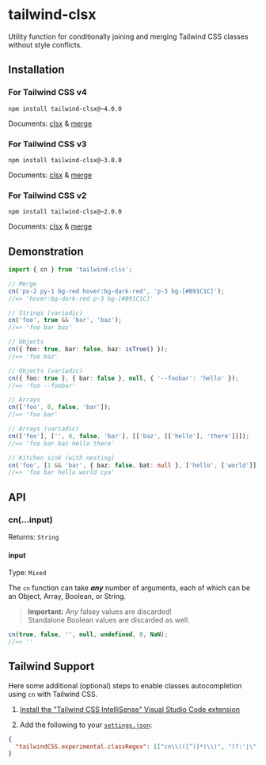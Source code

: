# tailwind-clsx

Utility function for conditionally joining and merging Tailwind CSS classes without style conflicts.

## Installation

### For Tailwind CSS v4

```
npm install tailwind-clsx@~4.0.0
```

Documents: [clsx](https://github.com/lukeed/clsx) & [merge](https://github.com/dcastil/tailwind-merge)

### For Tailwind CSS v3

```
npm install tailwind-clsx@~3.0.0
```

Documents: [clsx](https://github.com/lukeed/clsx/tree/v2.1.1) & [merge](https://github.com/dcastil/tailwind-merge/tree/v2.6.0)

### For Tailwind CSS v2

```
npm install tailwind-clsx@~2.0.0
```

Documents: [clsx](https://github.com/lukeed/clsx/tree/v1.1.1) & [merge](https://github.com/dcastil/tailwind-merge/tree/v0.9.0)

## Demonstration

```ts
import { cn } from 'tailwind-clsx';

// Merge
cn('px-2 py-1 bg-red hover:bg-dark-red', 'p-3 bg-[#B91C1C]');
//=> 'hover:bg-dark-red p-3 bg-[#B91C1C]'

// Strings (variadic)
cn('foo', true && 'bar', 'baz');
//=> 'foo bar baz'

// Objects
cn({ foo: true, bar: false, baz: isTrue() });
//=> 'foo baz'

// Objects (variadic)
cn({ foo: true }, { bar: false }, null, { '--foobar': 'hello' });
//=> 'foo --foobar'

// Arrays
cn(['foo', 0, false, 'bar']);
//=> 'foo bar'

// Arrays (variadic)
cn(['foo'], ['', 0, false, 'bar'], [['baz', [['hello'], 'there']]]);
//=> 'foo bar baz hello there'

// Kitchen sink (with nesting)
cn('foo', [1 && 'bar', { baz: false, bat: null }, ['hello', ['world']]], 'cya');
//=> 'foo bar hello world cya'
```

## API

### cn(...input)

Returns: `String`

#### input

Type: `Mixed`

The `cn` function can take **_any_** number of arguments, each of which can be an Object, Array, Boolean, or String.

> **Important:** _Any_ falsey values are discarded!<br>Standalone Boolean values are discarded as well.

```js
cn(true, false, '', null, undefined, 0, NaN);
//=> ''
```

## Tailwind Support

Here some additional (optional) steps to enable classes autocompletion using `cn` with Tailwind CSS.

1. [Install the "Tailwind CSS IntelliSense" Visual Studio Code extension](https://marketplace.visualstudio.com/items?itemName=bradlc.vscode-tailwindcss)

2. Add the following to your [`settings.json`](https://code.visualstudio.com/docs/getstarted/settings):

```json
{
  "tailwindCSS.experimental.classRegex": [["cn\\(([^)]*)\\)", "(?:'|\"|`)([^']*)(?:'|\"|`)"]]
}
```
